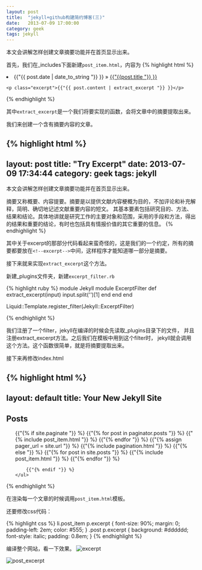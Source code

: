 ```yaml
---
layout: post
title:  "jekyll+github构建简约博客(三)"
date:   2013-07-09 17:00:00
category: geek
tags: jekyll
---
```

<p class="excerpt">
<!--excerpt-->
本文会讲解怎样创建文章摘要功能并在首页显示出来。
<!--excerpt-->
</p>

首先，我们在_includes下面新建`post_item.html`，内容为
{% highlight html %}
<li class="post_item">
    <span class="date">{{"{{ post.date | date_to_string "}} }}</span> &raquo;
    <a class="title" href="{{"{{ site.url "}} }}{{"{{ post.url "}} }}">{{"{{post.title "}} }}</a>

    <p class="excerpt">{{"{{ post.content | extract_excerpt "}} }}</p>
</li>
{% endhighlight %}

其中`extract_excerpt`是一个我们将要实现的函数，会将文章中的摘要提取出来。

我们来创建一个含有摘要内容的文章。

{% highlight html %}
---
layout: post
title:  "Try Excerpt"
date:   2013-07-09 17:34:44
category: geek
tags: jekyll
---
<p class="excerpt">
<!--excerpt-->
本文会讲解怎样创建文章摘要功能并在首页显示出来。
<!--excerpt-->
</p>
摘要又称概要、内容提要。摘要是以提供文献内容梗概为目的，不加评论和补充解释，简明、确切地记述文献重要内容的短文。
其基本要素包括研究目的、方法、结果和结论。具体地讲就是研究工作的主要对象和范围，采用的手段和方法，得出的结果和重要的结论，有时也包括具有情报价值的其它重要的信息。
{% endhighlight %}

其中关于excerpt的那部分代码看起来蛮奇怪的，这是我们的一个约定，所有的摘要都要放在`<!--excerpt-->`中间，这样程序才能知道哪一部分是摘要。

接下来就来实现`extract_excerpt`这个方法。

新建_plugins文件夹，新建`excerpt_filter.rb`

{% highlight ruby %}
module Jekyll
    module ExcerptFilter
        def extract_excerpt(input)
            input.split('<!--excerpt-->')[1]
        end
    end
end

Liquid::Template.register_filter(Jekyll::ExcerptFilter)

{% endhighlight %}

我们注册了一个filter，jekyll在编译的时候会先读取_plugins目录下的文件，
并且注册extract_excerpt方法。之后我们在模板中用到这个filter时，
jekyll就会调用这个方法。这个函数很简单，就是将摘要提取出来。

接下来再修改index.html

{% highlight html %}
---
layout: default
title: Your New Jekyll Site
---

<div id="home">
    <h2 class="posts_index_title">Posts</h2>
    <ul class="posts">
        {{"{% if site.paginate "}} %}
        {{"{% for post in paginator.posts "}} %}
        {{"{% include post_item.html "}} %}
        {{"{% endfor "}} %}
        {{"{% assign pager_url = site.url "}} %}
        {{"{% include pagination.html "}} %}
        {{"{% else "}} %}
        {{"{% for post in site.posts "}} %}
        {{"{% include post_item.html "}} %}
        {{"{% endfor "}} %}

        {{"{% endif "}} %}
    </ul>
</div>
{% endhighlight %}

在渲染每一个文章的时候调用`post_item.html`模板。

还要修改css代码：

{% highlight css %}
li.post_item p.excerpt {
    font-size: 90%;
    margin: 0;
    padding-left: 2em;
    color: #555;
}
.post p.excerpt {
    background: #dddddd;
    font-style: italic;
    padding: 0.8em;
}
{% endhighlight %}

编译整个网站，看一下效果。
![excerpt](https://github.com/masr/Images/blob/master/2013-07-09/excerpt.png?raw=true)

![post_excerpt](https://github.com/masr/Images/blob/master/2013-07-09/post_excerpt.png?raw=true)

